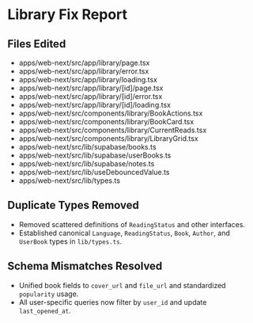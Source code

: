 # Library Fix Report

## Files Edited
- apps/web-next/src/app/library/page.tsx
- apps/web-next/src/app/library/error.tsx
- apps/web-next/src/app/library/loading.tsx
- apps/web-next/src/app/library/[id]/page.tsx
- apps/web-next/src/app/library/[id]/error.tsx
- apps/web-next/src/app/library/[id]/loading.tsx
- apps/web-next/src/components/library/BookActions.tsx
- apps/web-next/src/components/library/BookCard.tsx
- apps/web-next/src/components/library/CurrentReads.tsx
- apps/web-next/src/components/library/LibraryGrid.tsx
- apps/web-next/src/lib/supabase/books.ts
- apps/web-next/src/lib/supabase/userBooks.ts
- apps/web-next/src/lib/supabase/notes.ts
- apps/web-next/src/lib/useDebouncedValue.ts
- apps/web-next/src/lib/types.ts

## Duplicate Types Removed
- Removed scattered definitions of `ReadingStatus` and other interfaces.
- Established canonical `Language`, `ReadingStatus`, `Book`, `Author`, and `UserBook` types in `lib/types.ts`.

## Schema Mismatches Resolved
- Unified book fields to `cover_url` and `file_url` and standardized `popularity` usage.
- All user-specific queries now filter by `user_id` and update `last_opened_at`.
